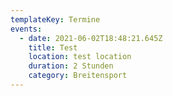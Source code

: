 ```yaml
---
templateKey: Termine
events:
  - date: 2021-06-02T18:48:21.645Z
    title: Test
    location: test location
    duration: 2 Stunden
    category: Breitensport
---
```


